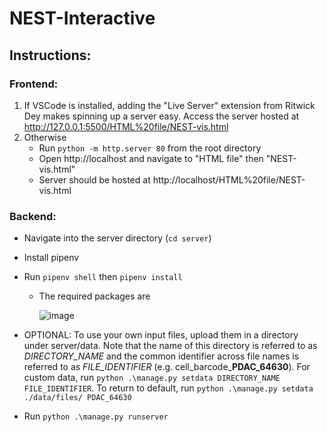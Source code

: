 # NEST-Interactive

## Instructions:

### Frontend:

1. If VSCode is installed, adding the "Live Server" extension from Ritwick Dey makes spinning up a server easy. Access the server hosted at http://127.0.0.1:5500/HTML%20file/NEST-vis.html
2. Otherwise
   - Run `python -m http.server 80` from the root directory
   - Open http://localhost and navigate to "HTML file" then "NEST-vis.html"
   - Server should be hosted at http://localhost/HTML%20file/NEST-vis.html

### Backend:

- Navigate into the server directory (`cd server`)
- Install pipenv
- Run `pipenv shell` then `pipenv install`

  - The required packages are

    ![image](https://github.com/schwartzlab-methods/nest-interactive/assets/43073270/f0d8a619-6470-4662-8819-7be1becfdb04)

- OPTIONAL: To use your own input files, upload them in a directory under server/data. Note that the name of this directory is referred to as *DIRECTORY_NAME* and the common identifier across file names is referred to as *FILE_IDENTIFIER* (e.g. cell_barcode_**PDAC_64630**). For custom data, run `python .\manage.py setdata DIRECTORY_NAME FILE_IDENTIFIER`. To return to default, run `python .\manage.py setdata ./data/files/ PDAC_64630`
- Run `python .\manage.py runserver`
